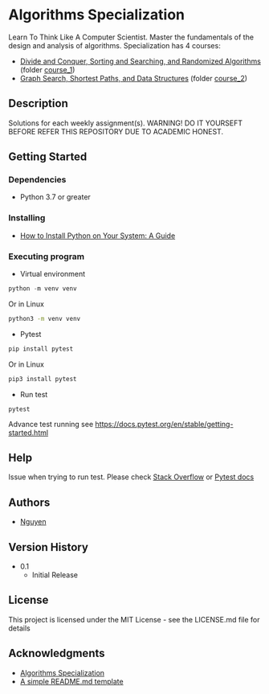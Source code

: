 # Algorithms Specialization

Learn To Think Like A Computer Scientist. Master the fundamentals of the design and analysis of algorithms. Specialization has 4 courses:

- [Divide and Conquer, Sorting and Searching, and Randomized Algorithms](https://www.coursera.org/learn/algorithms-divide-conquer?specialization=algorithms) (folder [course_1](https://github.com/nguyenbn7/algorithms_specialization/tree/main/course_1))
- [Graph Search, Shortest Paths, and Data Structures](https://www.coursera.org/learn/algorithms-graphs-data-structures?specialization=algorithms) (folder [course_2](https://github.com/nguyenbn7/algorithms_specialization/tree/main/course_2))


## Description

Solutions for each weekly assignment(s). WARNING! DO IT YOURSEFT BEFORE REFER THIS REPOSITORY DUE TO ACADEMIC HONEST.

## Getting Started

### Dependencies

- Python 3.7 or greater

### Installing

- [How to Install Python on Your System: A Guide](https://realpython.com/installing-python/)

### Executing program

- Virtual environment

```powershell
python -m venv venv
```

Or in Linux

```bash
python3 -m venv venv
```

- Pytest

```powershell
pip install pytest
```

Or in Linux

```bash
pip3 install pytest
```

- Run test

```
pytest
```

Advance test running see https://docs.pytest.org/en/stable/getting-started.html

## Help

Issue when trying to run test. Please check [Stack Overflow](https://stackoverflow.com/questions) or [Pytest docs](https://docs.pytest.org/en/stable/index.html)

## Authors

- [Nguyen](https://github.com/nguyenbn7)

## Version History

- 0.1
  - Initial Release

## License

This project is licensed under the MIT License - see the LICENSE.md file for details

## Acknowledgments

- [Algorithms Specialization](https://www.coursera.org/specializations/algorithms)
- [A simple README.md template](https://gist.github.com/DomPizzie/7a5ff55ffa9081f2de27c315f5018afc)

